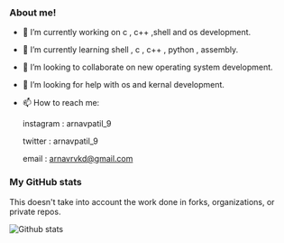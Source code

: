 ### About me!



- 🔭 I’m currently working on c , c++ ,shell and os development.
- 🌱 I’m currently learning shell , c , c++ , python , assembly.
- 👯 I’m looking to collaborate on new operating system development.
- 🤔 I’m looking for help with os and kernal development.
- 📫 How to reach me: 

     instagram : arnavpatil_9
     
     twitter : arnavpatil_9
     
     email : arnavrvkd@gmail.com
     
### My GitHub stats

This doesn't take into account the work done in forks, organizations, or private repos.

![Github stats](https://github-readme-stats.vercel.app/api?username=arnav999&show_icons=true)

     
     
